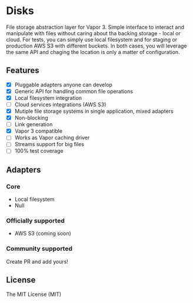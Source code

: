 # Disks

File storage abstraction layer for Vapor 3. Simple interface to interact and manipulate with files without caring about tha backing storage - local or cloud.
For tests, you can simply use local filesystem and for staging or production AWS S3 with different buckets. In both cases, you will leverage the same API and chaging the location is only a matter of configuration.

## Features

- [x] Pluggable adapters anyone can develop
- [x] Generic API for handling common file operations
- [x] Local filesystem integration
- [ ] Cloud services integrations (AWS S3)
- [x] Mutiple file storage systems in single application, mixed adapters
- [x] Non-blocking
- [ ] Link generation
- [x] Vapor 3 compatible
- [ ] Works as Vapor caching driver
- [ ] Streams support for big files
- [ ] 100% test coverage

## Adapters

### Core
- Local filesystem
- Null

### Officially supported
- AWS S3 (coming soon)

### Community supported
Create PR and add yours!

## License
The MIT License (MIT)
